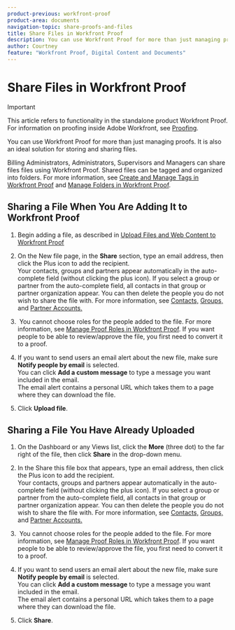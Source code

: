 ```yaml
---
product-previous: workfront-proof
product-area: documents
navigation-topic: share-proofs-and-files
title: Share Files in Workfront Proof
description: You can use Workfront Proof for more than just managing proofs. It is also an ideal solution for storing and sharing files.
author: Courtney
feature: "Workfront Proof, Digital Content and Documents"
---
```


# Share Files in Workfront Proof

>[!IMPORTANT]
>
>This article refers to functionality in the standalone product Workfront Proof. For information on proofing inside Adobe Workfront, see [Proofing](../../../review-and-approve-work/proofing/proofing.md).

You can use Workfront Proof for more than just managing proofs. It is also an ideal solution for storing and sharing files.

Billing Administrators, Administrators, Supervisors and Managers can share files files using Workfront Proof. Shared files can be tagged and organized into folders. For more information, see [Create and Manage Tags in Workfront Proof](../../../workfront-proof/wp-work-proofsfiles/organize-your-work/create-and-manage-tags.md) and [Manage Folders in Workfront Proof](../../../workfront-proof/wp-work-proofsfiles/organize-your-work/manage-folders.md).

## Sharing a File When You Are Adding It to Workfront Proof

1. Begin adding a file, as described in [Upload Files and Web Content to Workfront Proof](../../../workfront-proof/wp-work-proofsfiles/create-proofs-and-files/upload-files-web-content.md)
1. On the New file page, in the **Share** section, type&nbsp;an email address, then click the Plus icon to add the recipient.  
   Your contacts, groups and partners&nbsp;appear automatically in the auto-complete field (without clicking the plus icon). If you select a group or partner from the auto-complete field, all contacts in that group or partner organization&nbsp;appear. You can then delete the people you do not wish to share the file with. For more information, see [Contacts,](https://support.workfront.com/hc/en-us/sections/115000920808-Contacts) [Groups,](https://support.workfront.com/hc/en-us/sections/115000920828-Groups) and [Partner Accounts.](https://support.workfront.com/hc/en-us/sections/115000912107-Partner-accounts)  

1. &nbsp;You cannot choose roles for the people added to the file. For more information, see [Manage Proof Roles in Workfront Proof](../../../workfront-proof/wp-work-proofsfiles/share-proofs-and-files/manage-proof-roles.md).&nbsp;If you want people to be able to review/approve the file, you first need to convert it to a proof. 
1. If you want to send users an email alert about the new file, make sure **Notify people by email** is selected.  
   You can click **Add a custom message** to type a message you want included in the email.  
   The email alert contains a personal URL which takes them to a page where they can download the file.

1. Click **Upload file**.

## Sharing a File You Have Already Uploaded

1. On the Dashboard or any Views list, click the&nbsp;**More**&nbsp;(three dot) to the far right of the file, then click&nbsp;**Share**&nbsp;in the drop-down menu.

1. In the Share this file box that appears,&nbsp;type&nbsp;an email address, then click the Plus icon to add the recipient.  
   Your contacts, groups and partners&nbsp;appear automatically in the auto-complete field (without clicking the plus icon). If you select a group or partner from the auto-complete field, all contacts in that group or partner organization&nbsp;appear. You can then delete the people you do not wish to share the file with. For more information, see [Contacts,](https://support.workfront.com/hc/en-us/sections/115000920808-Contacts) [Groups,](https://support.workfront.com/hc/en-us/sections/115000920828-Groups) and [Partner Accounts.](https://support.workfront.com/hc/en-us/sections/115000912107-Partner-accounts)  

1. &nbsp;You cannot choose roles for the people added to the file. For more information, see [Manage Proof Roles in Workfront Proof](../../../workfront-proof/wp-work-proofsfiles/share-proofs-and-files/manage-proof-roles.md).&nbsp;If you want people to be able to review/approve the file, you first need to convert it to a proof. 
1. If you want to send users an email alert about the new file, make sure **Notify people by email** is selected.  
   You can click **Add a custom message** to type a message you want included in the email.  
   The email alert contains a personal URL which takes them to a page where they can download the file.

1. Click **Share**.

